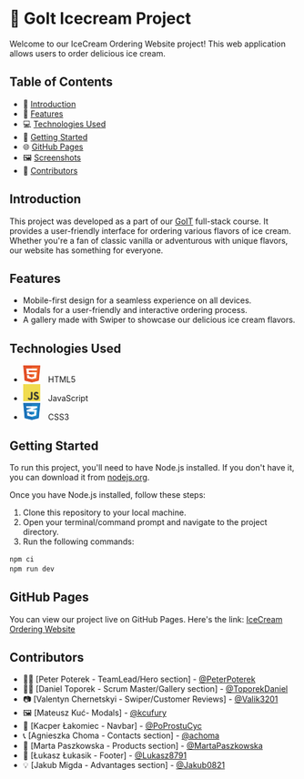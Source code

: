 # 🍦 GoIt Icecream Project

Welcome to our IceCream Ordering Website project! This web application allows users to order
delicious ice cream.

## Table of Contents

- 📝 [Introduction](#introduction)
- 🌟 [Features](#features)
- 💻 [Technologies Used](#technologies-used)
- 🚀 [Getting Started](#getting-started)
- 🌐 [GitHub Pages](#github-pages)
- 🖼️ [Screenshots](#screenshots)
- 🤝 [Contributors](#contributors)

## Introduction

This project was developed as a part of our [GoIT](https://goit.global/ph/) full-stack course. It
provides a user-friendly interface for ordering various flavors of ice cream. Whether you're a fan
of classic vanilla or adventurous with unique flavors, our website has something for everyone.

## Features

- Mobile-first design for a seamless experience on all devices.
- Modals for a user-friendly and interactive ordering process.
- A gallery made with Swiper to showcase our delicious ice cream flavors.

## Technologies Used

- <img src="./html.svg" alt="HTML5" width="30" height="30" style="margin-right: 10px;"> HTML5
- <img src="./javascript.svg" alt="JavaScript" width="30" height="30" style="margin-right: 10px;">
  JavaScript
- <img src="./css.svg" alt="CSS3" width="30" height="30" style="margin-right: 10px;"> CSS3

## Getting Started

To run this project, you'll need to have Node.js installed. If you don't have it, you can download
it from [nodejs.org](https://nodejs.org/).

Once you have Node.js installed, follow these steps:

1. Clone this repository to your local machine.
2. Open your terminal/command prompt and navigate to the project directory.
3. Run the following commands:

```bash
npm ci
npm run dev
```

## GitHub Pages

You can view our project live on GitHub Pages. Here's the link:
[IceCream Ordering Website](https://achoma.github.io/icecream-project/)

## Contributors

- 🧑‍💻 [Peter Poterek - TeamLead/Hero section] - [@PeterPoterek](https://github.com/PeterPoterek)
- 🧑‍💼 [Daniel Toporek - Scrum Master/Gallery section] -
  [@ToporekDaniel](https://github.com/ToporekDaniel)
- 📷 [Valentyn Chernetskyi - Swiper/Customer Reviews] - [@Valik3201](https://github.com/Valik3201)
- 🖼️ [Mateusz Kuć- Modals] - [@kcufury](https://github.com/kcufury)
- 🍦 [Kacper Łakomiec - Navbar] - [@PoProstuCyc](https://github.com/PoProstuCyc)
- 📞 [Agnieszka Choma - Contacts section] - [@achoma](https://github.com/achoma)
- 🍨 [Marta Paszkowska - Products section] - [@MartaPaszkowska](https://github.com/MartaPaszkowska)
- 🍭 [Łukasz Łukasik - Footer] - [@Lukasz8791](https://github.com/Lukasz8791)
- 💡 [Jakub Migda - Advantages section] - [@Jakub0821](https://github.com/Jakub0821)
